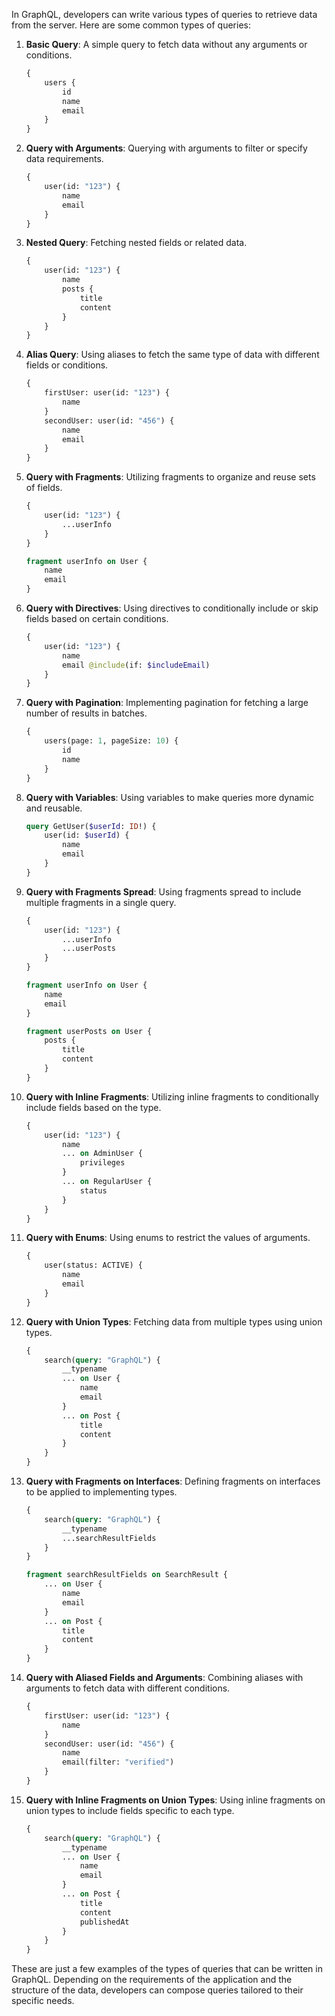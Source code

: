 In GraphQL, developers can write various types of queries to retrieve data from the server. Here are some common types
of queries:

1. **Basic Query**: A simple query to fetch data without any arguments or conditions.

   ```graphql
   {
       users {
           id
           name
           email
       }
   }
   ```

2. **Query with Arguments**: Querying with arguments to filter or specify data requirements.

   ```graphql
   {
       user(id: "123") {
           name
           email
       }
   }
   ```

3. **Nested Query**: Fetching nested fields or related data.

   ```graphql
   {
       user(id: "123") {
           name
           posts {
               title
               content
           }
       }
   }
   ```

4. **Alias Query**: Using aliases to fetch the same type of data with different fields or conditions.

   ```graphql
   {
       firstUser: user(id: "123") {
           name
       }
       secondUser: user(id: "456") {
           name
           email
       }
   }
   ```

5. **Query with Fragments**: Utilizing fragments to organize and reuse sets of fields.

   ```graphql
   {
       user(id: "123") {
           ...userInfo
       }
   }

   fragment userInfo on User {
       name
       email
   }
   ```

6. **Query with Directives**: Using directives to conditionally include or skip fields based on certain conditions.

   ```graphql
   {
       user(id: "123") {
           name
           email @include(if: $includeEmail)
       }
   }
   ```

7. **Query with Pagination**: Implementing pagination for fetching a large number of results in batches.

   ```graphql
   {
       users(page: 1, pageSize: 10) {
           id
           name
       }
   }
   ```

8. **Query with Variables**: Using variables to make queries more dynamic and reusable.

   ```graphql
   query GetUser($userId: ID!) {
       user(id: $userId) {
           name
           email
       }
   }
   ```

9. **Query with Fragments Spread**: Using fragments spread to include multiple fragments in a single query.

   ```graphql
   {
       user(id: "123") {
           ...userInfo
           ...userPosts
       }
   }

   fragment userInfo on User {
       name
       email
   }

   fragment userPosts on User {
       posts {
           title
           content
       }
   }
   ```

10. **Query with Inline Fragments**: Utilizing inline fragments to conditionally include fields based on the type.

    ```graphql
    {
        user(id: "123") {
            name
            ... on AdminUser {
                privileges
            }
            ... on RegularUser {
                status
            }
        }
    }
    ```

11. **Query with Enums**: Using enums to restrict the values of arguments.

    ```graphql
    {
        user(status: ACTIVE) {
            name
            email
        }
    }
    ```

12. **Query with Union Types**: Fetching data from multiple types using union types.

    ```graphql
    {
        search(query: "GraphQL") {
            __typename
            ... on User {
                name
                email
            }
            ... on Post {
                title
                content
            }
        }
    }
    ```

13. **Query with Fragments on Interfaces**: Defining fragments on interfaces to be applied to implementing types.

    ```graphql
    {
        search(query: "GraphQL") {
            __typename
            ...searchResultFields
        }
    }

    fragment searchResultFields on SearchResult {
        ... on User {
            name
            email
        }
        ... on Post {
            title
            content
        }
    }
    ```

14. **Query with Aliased Fields and Arguments**: Combining aliases with arguments to fetch data with different
    conditions.

    ```graphql
    {
        firstUser: user(id: "123") {
            name
        }
        secondUser: user(id: "456") {
            name
            email(filter: "verified")
        }
    }
    ```

15. **Query with Inline Fragments on Union Types**: Using inline fragments on union types to include fields specific to
    each type.

    ```graphql
    {
        search(query: "GraphQL") {
            __typename
            ... on User {
                name
                email
            }
            ... on Post {
                title
                content
                publishedAt
            }
        }
    }
    ```


These are just a few examples of the types of queries that can be written in GraphQL. Depending on the requirements of
the application and the structure of the data, developers can compose queries tailored to their specific needs.